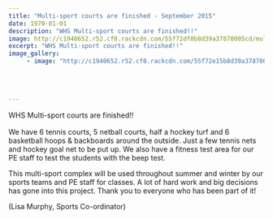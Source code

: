 ```yaml
---
title: "Multi-sport courts are finished - September 2015"
date: 1970-01-01
description: "WHS Multi-sport courts are finished!!"
image: http://c1940652.r52.cf0.rackcdn.com/55f72df8b8d39a37870005cd/multi-sport-courts-finished-at-whs-sept-2015-2.jpg
excerpt: "WHS Multi-sport courts are finished!!"
image_gallery:
     - image: "http://c1940652.r52.cf0.rackcdn.com/55f72e15b8d39a37870005cf/multi-sport-courts-finished-at-whs-sept-2015-1.jpg"
    
    
    
    
---
```


<p><span style="line-height: 1.5;">WHS Multi-sport courts are finished!!</span></p>
<p><span> We have 6 tennis courts, 5 netball courts, half a hockey turf and 6 basketball hoops &amp; backboards around the outside. Just a few tennis nets and hockey goal net to be put up. We also have a fitness test area for our PE staff to test the students with the beep test. </span></p>
<p><span>This multi-sport complex will be used throughout summer and winter by our sports teams and PE staff for classes. A lot of hard work and big decisions has gone into this project. Thank you to everyone who has been part of it!</span></p>
<p><span>(Lisa Murphy, Sports Co-ordinator)</span></p>

